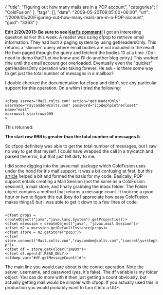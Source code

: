 {
	"title": "Figuring out how many mails are in a POP account",
	"categories": [
		"ColdFusion"
	],
	"tags": [],
	"date": "2009-05-20T09:05:00+06:00",
	"url": "/2009/05/20/Figuring-out-how-many-mails-are-in-a-POP-account",
	"guid": "3363"
}

<b>Edit 2/20/2013: Be sure to see <a href="http://www.raymondcamden.com/index.cfm/2009/5/20/Figuring-out-how-many-mails-are-in-a-POP-account#c9A1B36D4-F9DF-7D43-03E5BD0F0C755461">Karl's comment!</a></b> I got an interesting question earlier this week. A reader was using cfpop to retrieve email information. They had built a paging system by using getHeadersOnly. This returns a 'slimmer' query where email bodies are not included in the result. He then paged through the query and fetched the bodies 10 at a time. (Do I need to demo that? Let me know and I'll do another blog entry.) This worked fine until the email account got overloaded. Eventually even the "quicker" getHeadersOnly operation was taking forever. He ask - is there some way to get just the total number of messages in a mailbox?
<!--more-->
I double checked the documentation for cfpop and didn't see any particular support for this operation. On a whim I tried the following:

<code>
&lt;cfpop server="Mail.colts.com" action="getHeaderOnly" username="raycamden@colts.com" password="icodephpinthecloset" name="mail"
maxrows=1 startrow=999
&gt;
</code>

This returned:

<b> The start row 999 is greater than the total number of messages 5.</b>

So cfpop definitely was able to get the total number of messages, but I saw no way to get that myself. I could have wrapped the call in a try/catch and parsed the error, but that just felt dirty to me. 

I did some digging into the javax.mail package which ColdFusion uses under the hood for it's mail support. It was a bit confusing at first, but this <a href="http://java.sun.com/developer/JDCTechTips/2002/tt0122.html">article</a> helped a bit and formed the basis for my code. Basically, POP support entails creating a Mail Session (not the same as a ColdFusion session!), a mail store, and finally grabbing the inbox folder. The Folder object contains a method that returns a message count. It took me a good hour or two to figure this out (boy do I appreciate how easy ColdFusion makes things!) but I was able to get it down to a few lines of code:

<code>
&lt;cfset props = createObject("java","java.lang.System").getProperties()&gt;
&lt;cfset msession = createObject("java", "javax.mail.Session")&gt;
&lt;cfset m2 = msession.getDefaultInstance(props)&gt;
&lt;cfset store = m2.getStore("pop3")&gt;
&lt;cfset store.connect("Mail.colts.com","raycamden@colts.com","isecretlywritephp")&gt;
&lt;cfset df = store.getFolder("INBOX")&gt;
&lt;cfset df.open(df.READ_ONLY)&gt;
&lt;cfdump var="#df.getMessageCount()#"&gt;
</code>

The main line you would care about is the connet operation. Note the server, username, and password (yes, it's fake). The df variable is my folder object. You can do more with it then just getting a count obviously, but actually getting mail would be simpler with cfpop. If you actually used this in production you would probably want to turn it into a UDF.
